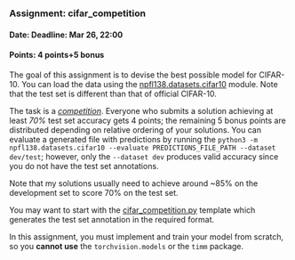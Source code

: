 ### Assignment: cifar_competition
#### Date: Deadline: Mar 26, 22:00
#### Points: 4 points+5 bonus

The goal of this assignment is to devise the best possible model for CIFAR-10.
You can load the data using the
[npfl138.datasets.cifar10](https://github.com/ufal/npfl138/blob/master/labs/npfl138/datasets/cifar10.py)
module. Note that the test set is different than that of official CIFAR-10.

The task is a [_competition_](https://ufal.mff.cuni.cz/courses/npfl138/2425-summer#competitions). Everyone who submits a solution
achieving at least _70%_ test set accuracy gets 4 points; the remaining
5 bonus points are distributed depending on relative ordering of your solutions.
You can evaluate a generated file with predictions by running the
`python3 -m npfl138.datasets.cifar10 --evaluate PREDICTIONS_FILE_PATH --dataset dev/test`;
however, only the `--dataset dev` produces valid accuracy since you do not have
the test set annotations.

Note that my solutions usually need to achieve around ~85% on the development
set to score 70% on the test set.

You may want to start with the
[cifar_competition.py](https://github.com/ufal/npfl138/tree/master/labs/04/cifar_competition.py)
template which generates the test set annotation in the required format.

In this assignment, you must implement and train your model from scratch, so you
**cannot use** the `torchvision.models` or the `timm` package.
